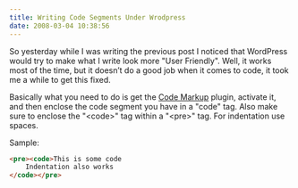 ```yaml
---
title: Writing Code Segments Under Wrodpress
date: 2008-03-04 10:38:56
---
```


So yesterday while I was writing the previous post I noticed that WordPress would try to make what I write look more "User Friendly". Well, it works most of the time, but it doesn’t do a good job when it comes to code, it took me a while to get this fixed.<!--more-->

Basically what you need to do is get the [Code Markup](http://wordpress.org/extend/plugins/code-markup/) plugin, activate it, and then enclose the code segment you have in a "code" tag. Also make sure to enclose the "&lt;code&gt;" tag within a "&lt;pre&gt;" tag. For indentation use spaces.

Sample:

```html
<pre><code>This is some code
    Indentation also works
</code></pre>
```